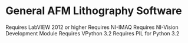 General AFM Lithography Software
================================

Requires LabVIEW 2012 or higher
Requires NI-IMAQ
Requires NI-Vision Development Module
Requires VPython 3.2
Requires PIL for Python 3.2
